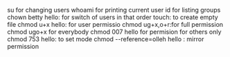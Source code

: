 su for changing users
whoami for printing current user
id for listing groups
chown betty hello: for switch of users in that order
touch: to create empty file
chmod u+x hello: for user permissio
chmod ug+x,o+r:for full permission
chmod ugo+x for everybody
chmod 007 hello for permision for others only
chmod 753 hello: to set mode
chmod --reference=olleh hello : mirror permission